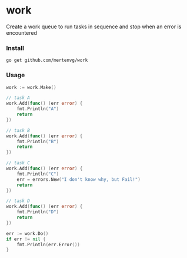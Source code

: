 # work
Create a work queue to run tasks in sequence and stop when an error is encountered

### Install

`go get github.com/mertenvg/work`

### Usage

```go
work := work.Make()

// task A
work.Add(func() (err error) {
	fmt.Println("A")
	return
})

// task B
work.Add(func() (err error) {
	fmt.Println("B")
	return
})

// task C
work.Add(func() (err error) {
	fmt.Println("C")
	err = errors.New("I don't know why, but Fail!")
	return
})

// task D
work.Add(func() (err error) {
	fmt.Println("D")
	return
})

err := work.Do()
if err != nil {
	fmt.Println(err.Error())
}
```
